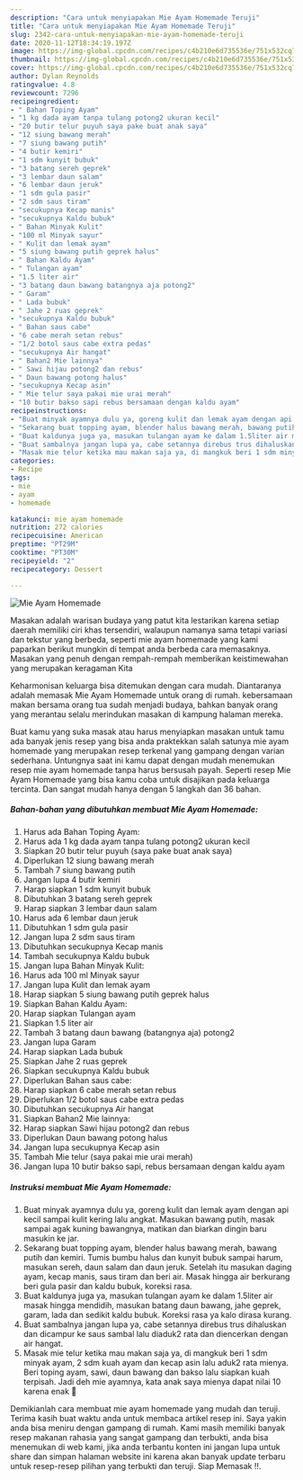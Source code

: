 ```yaml
---
description: "Cara untuk menyiapakan Mie Ayam Homemade Teruji"
title: "Cara untuk menyiapakan Mie Ayam Homemade Teruji"
slug: 2342-cara-untuk-menyiapakan-mie-ayam-homemade-teruji
date: 2020-11-12T18:34:19.197Z
image: https://img-global.cpcdn.com/recipes/c4b210e6d735536e/751x532cq70/mie-ayam-homemade-foto-resep-utama.jpg
thumbnail: https://img-global.cpcdn.com/recipes/c4b210e6d735536e/751x532cq70/mie-ayam-homemade-foto-resep-utama.jpg
cover: https://img-global.cpcdn.com/recipes/c4b210e6d735536e/751x532cq70/mie-ayam-homemade-foto-resep-utama.jpg
author: Dylan Reynolds
ratingvalue: 4.8
reviewcount: 7296
recipeingredient:
- " Bahan Toping Ayam"
- "1 kg dada ayam tanpa tulang potong2 ukuran kecil"
- "20 butir telur puyuh saya pake buat anak saya"
- "12 siung bawang merah"
- "7 siung bawang putih"
- "4 butir kemiri"
- "1 sdm kunyit bubuk"
- "3 batang sereh geprek"
- "3 lembar daun salam"
- "6 lembar daun jeruk"
- "1 sdm gula pasir"
- "2 sdm saus tiram"
- "secukupnya Kecap manis"
- "secukupnya Kaldu bubuk"
- " Bahan Minyak Kulit"
- "100 ml Minyak sayur"
- " Kulit dan lemak ayam"
- "5 siung bawang putih geprek halus"
- " Bahan Kaldu Ayam"
- " Tulangan ayam"
- "1.5 liter air"
- "3 batang daun bawang batangnya aja potong2"
- " Garam"
- " Lada bubuk"
- " Jahe 2 ruas geprek"
- "secukupnya Kaldu bubuk"
- " Bahan saus cabe"
- "6 cabe merah setan rebus"
- "1/2 botol saus cabe extra pedas"
- "secukupnya Air hangat"
- " Bahan2 Mie lainnya"
- " Sawi hijau potong2 dan rebus"
- " Daun bawang potong halus"
- "secukupnya Kecap asin"
- " Mie telur saya pakai mie urai merah"
- "10 butir bakso sapi rebus bersamaan dengan kaldu ayam"
recipeinstructions:
- "Buat minyak ayamnya dulu ya, goreng kulit dan lemak ayam dengan api kecil sampai kulit kering lalu angkat. Masukan bawang putih, masak sampai agak kuning bawangnya, matikan dan biarkan dingin baru masukin ke jar."
- "Sekarang buat topping ayam, blender halus bawang merah, bawang putih dan kemiri. Tumis bumbu halus dan kunyit bubuk sampai harum, masukan sereh, daun salam dan daun jeruk. Setelah itu masukan daging ayam, kecap manis, saus tiram dan beri air. Masak hingga air berkurang beri gula pasir dan kaldu bubuk, koreksi rasa."
- "Buat kaldunya juga ya, masukan tulangan ayam ke dalam 1.5liter air masak hingga mendidih, masukan batang daun bawang, jahe geprek, garam, lada dan sedikit kaldu bubuk. Koreksi rasa ya kalo dirasa kurang."
- "Buat sambalnya jangan lupa ya, cabe setannya direbus trus dihaluskan dan dicampur ke saus sambal lalu diaduk2 rata dan diencerkan dengan air hangat."
- "Masak mie telur ketika mau makan saja ya, di mangkuk beri 1 sdm minyak ayam, 2 sdm kuah ayam dan kecap asin lalu aduk2 rata mienya. Beri toping ayam, sawi, daun bawang dan bakso lalu siapkan kuah terpisah. Jadi deh mie ayamnya, kata anak saya mienya dapat nilai 10 karena enak 🤣"
categories:
- Recipe
tags:
- mie
- ayam
- homemade

katakunci: mie ayam homemade 
nutrition: 272 calories
recipecuisine: American
preptime: "PT29M"
cooktime: "PT30M"
recipeyield: "2"
recipecategory: Dessert

---
```



![Mie Ayam Homemade](https://img-global.cpcdn.com/recipes/c4b210e6d735536e/751x532cq70/mie-ayam-homemade-foto-resep-utama.jpg)

Masakan adalah warisan budaya yang patut kita lestarikan karena setiap daerah memiliki ciri khas tersendiri, walaupun namanya sama tetapi variasi dan tekstur yang berbeda, seperti mie ayam homemade yang kami paparkan berikut mungkin di tempat anda berbeda cara memasaknya. Masakan yang penuh dengan rempah-rempah memberikan keistimewahan yang merupakan keragaman Kita



Keharmonisan keluarga bisa ditemukan dengan cara mudah. Diantaranya adalah memasak Mie Ayam Homemade untuk orang di rumah. kebersamaan makan bersama orang tua sudah menjadi budaya, bahkan banyak orang yang merantau selalu merindukan masakan di kampung halaman mereka.

Buat kamu yang suka masak atau harus menyiapkan masakan untuk tamu ada banyak jenis resep yang bisa anda praktekkan salah satunya mie ayam homemade yang merupakan resep terkenal yang gampang dengan varian sederhana. Untungnya saat ini kamu dapat dengan mudah menemukan resep mie ayam homemade tanpa harus bersusah payah.
Seperti resep Mie Ayam Homemade yang bisa kamu coba untuk disajikan pada keluarga tercinta. Dan sangat mudah hanya dengan 5 langkah dan 36 bahan.


<!--inarticleads1-->

##### Bahan-bahan yang dibutuhkan membuat Mie Ayam Homemade:

1. Harus ada  Bahan Toping Ayam:
1. Harus ada 1 kg dada ayam tanpa tulang potong2 ukuran kecil
1. Siapkan 20 butir telur puyuh (saya pake buat anak saya)
1. Diperlukan 12 siung bawang merah
1. Tambah 7 siung bawang putih
1. Jangan lupa 4 butir kemiri
1. Harap siapkan 1 sdm kunyit bubuk
1. Dibutuhkan 3 batang sereh geprek
1. Harap siapkan 3 lembar daun salam
1. Harus ada 6 lembar daun jeruk
1. Dibutuhkan 1 sdm gula pasir
1. Jangan lupa 2 sdm saus tiram
1. Dibutuhkan secukupnya Kecap manis
1. Tambah secukupnya Kaldu bubuk
1. Jangan lupa  Bahan Minyak Kulit:
1. Harus ada 100 ml Minyak sayur
1. Jangan lupa  Kulit dan lemak ayam
1. Harap siapkan 5 siung bawang putih geprek halus
1. Siapkan  Bahan Kaldu Ayam:
1. Harap siapkan  Tulangan ayam
1. Siapkan 1.5 liter air
1. Tambah 3 batang daun bawang (batangnya aja) potong2
1. Jangan lupa  Garam
1. Harap siapkan  Lada bubuk
1. Siapkan  Jahe 2 ruas geprek
1. Siapkan secukupnya Kaldu bubuk
1. Diperlukan  Bahan saus cabe:
1. Harap siapkan 6 cabe merah setan rebus
1. Diperlukan 1/2 botol saus cabe extra pedas
1. Dibutuhkan secukupnya Air hangat
1. Siapkan  Bahan2 Mie lainnya:
1. Harap siapkan  Sawi hijau potong2 dan rebus
1. Diperlukan  Daun bawang potong halus
1. Jangan lupa secukupnya Kecap asin
1. Tambah  Mie telur (saya pakai mie urai merah)
1. Jangan lupa 10 butir bakso sapi, rebus bersamaan dengan kaldu ayam




<!--inarticleads2-->

##### Instruksi membuat  Mie Ayam Homemade:

1. Buat minyak ayamnya dulu ya, goreng kulit dan lemak ayam dengan api kecil sampai kulit kering lalu angkat. Masukan bawang putih, masak sampai agak kuning bawangnya, matikan dan biarkan dingin baru masukin ke jar.
1. Sekarang buat topping ayam, blender halus bawang merah, bawang putih dan kemiri. Tumis bumbu halus dan kunyit bubuk sampai harum, masukan sereh, daun salam dan daun jeruk. Setelah itu masukan daging ayam, kecap manis, saus tiram dan beri air. Masak hingga air berkurang beri gula pasir dan kaldu bubuk, koreksi rasa.
1. Buat kaldunya juga ya, masukan tulangan ayam ke dalam 1.5liter air masak hingga mendidih, masukan batang daun bawang, jahe geprek, garam, lada dan sedikit kaldu bubuk. Koreksi rasa ya kalo dirasa kurang.
1. Buat sambalnya jangan lupa ya, cabe setannya direbus trus dihaluskan dan dicampur ke saus sambal lalu diaduk2 rata dan diencerkan dengan air hangat.
1. Masak mie telur ketika mau makan saja ya, di mangkuk beri 1 sdm minyak ayam, 2 sdm kuah ayam dan kecap asin lalu aduk2 rata mienya. Beri toping ayam, sawi, daun bawang dan bakso lalu siapkan kuah terpisah. Jadi deh mie ayamnya, kata anak saya mienya dapat nilai 10 karena enak 🤣




Demikianlah cara membuat mie ayam homemade yang mudah dan teruji. Terima kasih buat waktu anda untuk membaca artikel resep ini. Saya yakin anda bisa meniru dengan gampang di rumah. Kami masih memiliki banyak resep makanan rahasia yang sangat gampang dan terbukti, anda bisa menemukan di web kami, jika anda terbantu konten ini jangan lupa untuk share dan simpan halaman website ini karena akan banyak update terbaru untuk resep-resep pilihan yang terbukti dan teruji. Siap Memasak !!. 
